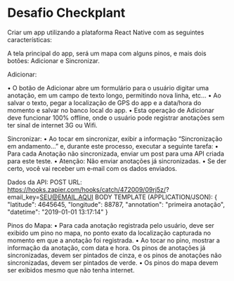 # Desafio Checkplant

Criar um app utilizando a plataforma React Native com as seguintes características:

A tela principal do app, será um mapa com alguns pinos, e mais dois botões: Adicionar e
Sincronizar.

Adicionar:

• O botão de Adicionar abre um formulário para o usuário digitar uma anotação, em um
campo de texto longo, permitindo nova linha, etc...
• Ao salvar o texto, pegar a localização de GPS do app e a data/hora do momento e
salvar no banco local do app.
• Esta operação de Adicionar deve funcionar 100% offline, onde o usuário pode
registrar anotações sem ter sinal de internet 3G ou Wifi.

Sincronizar:
• Ao tocar em sincronizar, exibir a informação “Sincronização em andamento...” e,
durante este processo, executar a seguinte tarefa:
• Para cada Anotação não sincronizada, enviar um post para uma API criada para este
teste.
• Atenção: Não enviar anotações já sincronizadas.
• Se der certo, você vai receber um e‐mail com os dados enviados.

Dados da API:
POST URL: https://hooks.zapier.com/hooks/catch/472009/09rj5z/?
email_key=SEU@EMAIL.AQUI
BODY TEMPLATE (APPLICATION/JSON):
{
"latitude": 4645645,
"longitude": 88787,
"annotation": "primeira anotação",
"datetime": "2019-01-01 13:17:14"
}

Pinos do Mapa:
• Para cada anotação registrada pelo usuário, deve ser exibido um pino no mapa, no
ponto exato da localização capturada no momento em que a anotação foi registrada.
• Ao tocar no pino, mostrar a informação da anotação, com data e hora.
Os pinos de anotações já sincronizadas, devem ser pintados de cinza, e os pinos de
anotações não sincronizadas, devem ser pintados de verde.
• Os pinos do mapa devem ser exibidos mesmo que não tenha internet.
